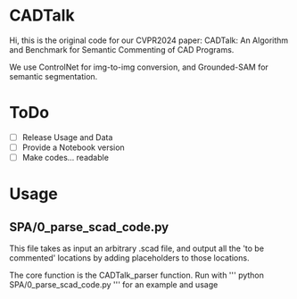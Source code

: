 # CADTalk

Hi, this is the original code for our CVPR2024 paper: CADTalk: An Algorithm and Benchmark for Semantic Commenting of CAD Programs.

We use ControlNet for img-to-img conversion, and Grounded-SAM for semantic segmentation.

# ToDo

- [ ] Release Usage and Data
- [ ] Provide a Notebook version
- [ ] Make codes... readable

# Usage

## SPA/0_parse_scad_code.py

This file takes as input an arbitrary .scad file, and output all the 'to be commented' locations by adding placeholders to those locations.

The core function is the CADTalk_parser function. Run with 
'''
python SPA/0_parse_scad_code.py
'''
for an example and usage

##